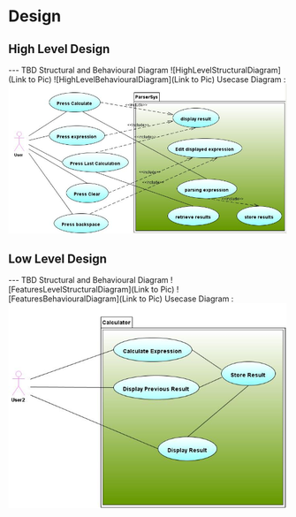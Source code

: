 # Design

## High Level Design 

--- TBD Structural and Behavioural Diagram
![HighLevelStructuralDiagram](Link to Pic)
![HighLevelBehaviouralDiagram](Link to Pic)
Usecase Diagram :
![UsecaseDiagram](https://github.com/anagarjnv889/MiniProject_LT292020/blob/master/2_Design/usecasehigh.jpg)

## Low Level Design 

--- TBD Structural and Behavioural Diagram
![FeaturesLevelStructuralDiagram](Link to Pic)
![FeaturesBehaviouralDiagram](Link to Pic)
Usecase Diagram :
![UsecaseDiagram](https://github.com/anagarjnv889/MiniProject_LT292020/blob/master/2_Design/usecaselow.jpg)